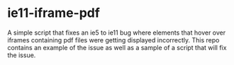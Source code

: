 # ie11-iframe-pdf
A simple script that fixes an ie5 to ie11 bug where elements that hover over iframes containing pdf files were getting displayed incorrectly.  This repo contains an example of the issue as well as a sample of a script that will fix the issue.
